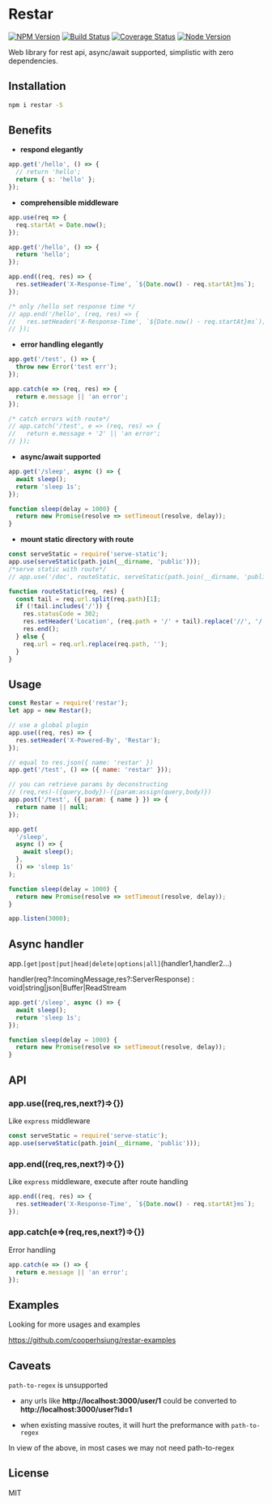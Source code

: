 # Restar

[![NPM Version][npm-image]][npm-url]
[![Build Status][travis-image]][travis-url]
[![Coverage Status][coverage-image]][coverage-url]
[![Node Version][node-image]][node-url]

Web library for rest api, async/await supported, simplistic with zero dependencies.

## Installation

```bash
npm i restar -S
```

## Benefits

- **respond elegantly**

```javascript
app.get('/hello', () => {
  // return 'hello';
  return { s: 'hello' };
});
```

- **comprehensible middleware**

```javascript
app.use(req => {
  req.startAt = Date.now();
});

app.get('/hello', () => {
  return 'hello';
});

app.end((req, res) => {
  res.setHeader('X-Response-Time', `${Date.now() - req.startAt}ms`);
});

/* only /hello set response time */
// app.end('/hello', (req, res) => {
//   res.setHeader('X-Response-Time', `${Date.now() - req.startAt}ms`);
// });
```

- **error handling elegantly**

```javascript
app.get('/test', () => {
  throw new Error('test err');
});

app.catch(e => (req, res) => {
  return e.message || 'an error';
});

/* catch errors with route*/
// app.catch('/test', e => (req, res) => {
//   return e.message + '2' || 'an error';
// });
```

- **async/await supported**

```javascript
app.get('/sleep', async () => {
  await sleep();
  return 'sleep 1s';
});

function sleep(delay = 1000) {
  return new Promise(resolve => setTimeout(resolve, delay));
}
```

- **mount static directory with route**

```javascript
const serveStatic = require('serve-static');
app.use(serveStatic(path.join(__dirname, 'public')));
/*serve static with route*/
// app.use('/doc', routeStatic, serveStatic(path.join(__dirname, 'public', 'doc')));

function routeStatic(req, res) {
  const tail = req.url.split(req.path)[1];
  if (!tail.includes('/')) {
    res.statusCode = 302;
    res.setHeader('Location', (req.path + '/' + tail).replace('//', '/'));
    res.end();
  } else {
    req.url = req.url.replace(req.path, '');
  }
}
```

## Usage

```javascript
const Restar = require('restar');
let app = new Restar();

// use a global plugin
app.use((req, res) => {
  res.setHeader('X-Powered-By', 'Restar');
});

// equal to res.json({ name: 'restar' })
app.get('/test', () => ({ name: 'restar' }));

// you can retrieve params by deconstructing
// (req,res)-({query,body})-({param:assign(query,body)})
app.post('/test', ({ param: { name } }) => {
  return name || null;
});

app.get(
  '/sleep',
  async () => {
    await sleep();
  },
  () => 'sleep 1s'
);

function sleep(delay = 1000) {
  return new Promise(resolve => setTimeout(resolve, delay));
}

app.listen(3000);
```

## Async handler

app.`[get|post|put|head|delete|options|all]`(handler1,handler2...)

handler(req?:IncomingMessage,res?:ServerResponse) : void|string|json|Buffer|ReadStream

```javascript
app.get('/sleep', async () => {
  await sleep();
  return 'sleep 1s';
});

function sleep(delay = 1000) {
  return new Promise(resolve => setTimeout(resolve, delay));
}
```

## API

### app.use((req,res,next?)=>{})

Like `express` middleware

```javascript
const serveStatic = require('serve-static');
app.use(serveStatic(path.join(__dirname, 'public')));
```

### app.end((req,res,next?)=>{})

Like `express` middleware, execute after route handling

```javascript
app.end((req, res) => {
  res.setHeader('X-Response-Time', `${Date.now() - req.startAt}ms`);
});
```

### app.catch(e=>(req,res,next?)=>{})

Error handling

```javascript
app.catch(e => () => {
  return e.message || 'an error';
});
```

## Examples

Looking for more usages and examples

https://github.com/cooperhsiung/restar-examples

## Caveats

`path-to-regex` is unsupported

- any urls like **http://localhost:3000/user/1** could be converted to **http://localhost:3000/user?id=1**

- when existing massive routes, it will hurt the preformance with `path-to-regex`

In view of the above, in most cases we may not need path-to-regex

## License

MIT

[npm-image]: https://img.shields.io/npm/v/restar.svg
[npm-url]: https://www.npmjs.com/package/restar
[travis-image]: https://travis-ci.org/cooperhsiung/restar.svg?branch=master
[travis-url]: https://travis-ci.org/cooperhsiung/restar
[travis-url]: https://travis-ci.org/cooperhsiung/restar
[coverage-image]: https://coveralls.io/repos/github/cooperhsiung/restar/badge.svg
[coverage-url]: https://coveralls.io/github/cooperhsiung/restar
[node-image]: https://img.shields.io/badge/node.js-%3E=8-brightgreen.svg
[node-url]: https://nodejs.org/download/
